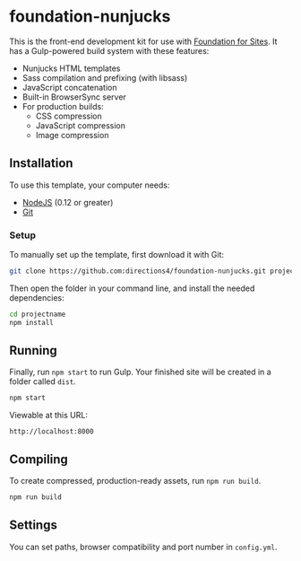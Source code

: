 # foundation-nunjucks

This is the front-end development kit for use with [Foundation for Sites](http://foundation.zurb.com/sites). It has a Gulp-powered build system with these features:

- Nunjucks HTML templates
- Sass compilation and prefixing (with libsass)
- JavaScript concatenation
- Built-in BrowserSync server
- For production builds:
  - CSS compression
  - JavaScript compression
  - Image compression

## Installation

To use this template, your computer needs:

- [NodeJS](https://nodejs.org/en/) (0.12 or greater)
- [Git](https://git-scm.com/)

### Setup

To manually set up the template, first download it with Git:

```bash
git clone https://github.com:directions4/foundation-nunjucks.git projectname
```

Then open the folder in your command line, and install the needed dependencies:

```bash
cd projectname
npm install
```

## Running
Finally, run `npm start` to run Gulp. Your finished site will be created in a folder called `dist`.

```bash
npm start
```

Viewable at this URL:

```
http://localhost:8000
```

## Compiling

To create compressed, production-ready assets, run `npm run build`.

```bash
npm run build
```

## Settings

You can set paths, browser compatibility and port number in `config.yml`.
